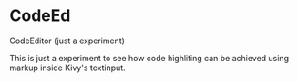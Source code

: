 CodeEd
======

CodeEditor (just a experiment)

This is just a experiment to see how code highliting can be achieved
using markup inside Kivy's textinput.